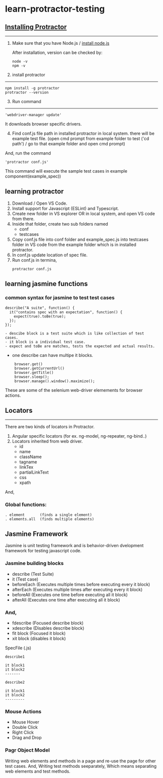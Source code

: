 # learn-protractor-testing

## [Installing Protractor](http://www.protractortest.org/#/tutorial)

---

1. Make sure that you have Node.js / [install node.js](https://nodejs.org/en/download)

   After installation, version can be checked by:

   ```
   node -v
   npm -v
   ```

2. install protractor

---

```
npm install -g protractor
protractor --version
```

3. Run command

---

```
'webdriver-manager update'
```

It downloads browser specific drivers.

4. Find conf.js file path in installed protractor in local system. there will be example test file.
   (open cmd prompt from example folder to test ('cd path') / go to that example folder and open cmd prompt)

And, run the command

```
'protractor conf.js'
```

This command will execute the sample test cases in example component(example_spec))

## learning protractor

1. Download / Open VS Code.
2. Install support for Javascript (ESLint) and Typescript.
3. Create new folder in VS explorer OR in local system, and open VS code from there.
4. Inside that folder, create two sub folders named
   - conf
   - testcases
5. Copy conf.js file into conf folder and example_spec.js into testcases folder in VS code from the example folder which is in installed protractor.
6. In conf.js update location of spec file.
7. Run conf.js in termina,
   ```
   protractor conf.js
   ```

## learning jasmine functions

### common syntax for jasmine to test test cases

```
describe("A suite", function() {
  it("contains spec with an expectation", function() {
    expect(true).toBe(true);
  });
});
```

    - descibe block is a test suite which is like collection of test cases.
    - it block is a individual test case.
    - expect and toBe are matches, tests the expected and actual results.

- one describe can have multipe it blocks.

       browser.get()
       browser.getCurrentUrl()
       browser.getTitle()
       browser.sleep();
       browser.manage().window().maximize();

These are some of the selenium web-driver elemements for browser actions.

## Locators

---

There are two kinds of locators in Protractor.

1. Angular specific locators (for ex. ng-model, ng-repeater, ng-bind..)
2. Locators inherited from web driver.
   - id
   - name
   - className
   - tagname
   - linkTex
   - partialLinkText
   - css
   - xpath

And,

### Global functions:

    . element       (finds a single element)
    . elements.all  (finds multiple elements)

## Jasmine Framework

Jasmine is unit testing framework and is behavior-driven dvelopment framework for testing javascript code.

### Jasmine building blocks

- describe (Test Suite)
- it (Test case)
- beforeEach (Executes multiple times before executing every it block)
- afterEach (Executes multiple times after executing every it block)
- beforeAll (Executes one time before executing all it block)
- afterAll (Executes one time after executing all it block)

### And,

- fdescribe (Focused describe block)
- xdescribe (Disables describe block)
- fit block (Focused it block)
- xit block (disables it block)

SpecFile (.js)

    describe1

    it block1
    it block2
    -------

    describe2

    it block1
    it block2
    ---------

### Mouse Actions

- Mouse Hover
- Double Click
- Right Click
- Drag and Drop

### Pagr Object Model

Writing web elements and methods in a page and re-use the page for other test cases.
And,
Writing test methods seeparately, Which means separating web elements and test methods.

